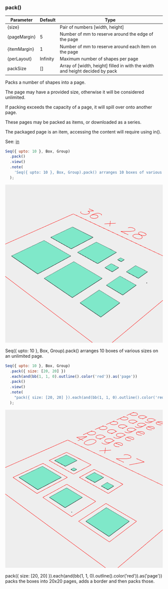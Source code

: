 ### pack()
Parameter|Default|Type
---|---|---
{size}||Pair of numbers [width, height]
{pageMargin}|5|Number of mm to reserve around the edge of the page
{itemMargin}|1|Number of mm to reserve around each item on the page
{perLayout}|Infinity|Maximum number of shapes per page
packSize|[]|Array of [width, height] filled in with the width and height decided by pack

Packs a number of shapes into a page.

The page may have a provided size, otherwise it will be considered unlimited.

If packing exceeds the capacity of a page, it will spill over onto another page.

These pages may be packed as items, or downloaded as a series.

The packaged page is an item, accessing the content will require using in().

See: [in](../../nb/api/in.md)

```JavaScript
Seq({ upto: 10 }, Box, Group)
  .pack()
  .view()
  .note(
    'Seq({ upto: 10 }, Box, Group).pack() arranges 10 boxes of various sizes on an unlimited page.'
  );
```

![Image](pack.md.0.png)

Seq({ upto: 10 }, Box, Group).pack() arranges 10 boxes of various sizes on an unlimited page.

```JavaScript
Seq({ upto: 10 }, Box, Group)
  .pack({ size: [20, 20] })
  .each(and(bb(1, 1, 0).outline().color('red')).as('page'))
  .pack()
  .view()
  .note(
    "pack({ size: [20, 20] }).each(and(bb(1, 1, 0).outline().color('red')).as('page')) packs the boxes into 20x20 pages, adds a border and then packs those."
  );
```

![Image](pack.md.1.png)

pack({ size: [20, 20] }).each(and(bb(1, 1, 0).outline().color('red')).as('page')) packs the boxes into 20x20 pages, adds a border and then packs those.

